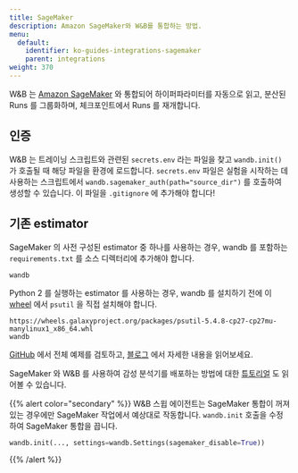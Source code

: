 ```yaml
---
title: SageMaker
description: Amazon SageMaker와 W&B를 통합하는 방법.
menu:
  default:
    identifier: ko-guides-integrations-sagemaker
    parent: integrations
weight: 370
---
```


W&B 는 [Amazon SageMaker](https://aws.amazon.com/sagemaker/) 와 통합되어 하이퍼파라미터를 자동으로 읽고, 분산된 Runs 를 그룹화하며, 체크포인트에서 Runs 를 재개합니다.

## 인증

W&B 는 트레이닝 스크립트와 관련된 `secrets.env` 라는 파일을 찾고 `wandb.init()` 가 호출될 때 해당 파일을 환경에 로드합니다. `secrets.env` 파일은 실험을 시작하는 데 사용하는 스크립트에서 `wandb.sagemaker_auth(path="source_dir")` 를 호출하여 생성할 수 있습니다. 이 파일을 `.gitignore` 에 추가해야 합니다!

## 기존 estimator

SageMaker 의 사전 구성된 estimator 중 하나를 사용하는 경우, wandb 를 포함하는 `requirements.txt` 를 소스 디렉터리에 추가해야 합니다.

```text
wandb
```

Python 2 를 실행하는 estimator 를 사용하는 경우, wandb 를 설치하기 전에 이 [wheel](https://pythonwheels.com) 에서 `psutil` 을 직접 설치해야 합니다.

```text
https://wheels.galaxyproject.org/packages/psutil-5.4.8-cp27-cp27mu-manylinux1_x86_64.whl
wandb
```

[GitHub](https://github.com/wandb/examples/tree/master/examples/pytorch/pytorch-cifar10-sagemaker) 에서 전체 예제를 검토하고, [블로그](https://wandb.ai/site/articles/running-sweeps-with-sagemaker) 에서 자세한 내용을 읽어보세요.

SageMaker 와 W&B 를 사용하여 감성 분석기를 배포하는 방법에 대한 [튜토리얼](https://wandb.ai/authors/sagemaker/reports/Deploy-Sentiment-Analyzer-Using-SageMaker-and-W-B--VmlldzoxODA1ODE) 도 읽어볼 수 있습니다.

{{% alert color="secondary" %}}
W&B 스윕 에이전트는 SageMaker 통합이 꺼져 있는 경우에만 SageMaker 작업에서 예상대로 작동합니다. `wandb.init` 호출을 수정하여 SageMaker 통합을 끕니다.

```python
wandb.init(..., settings=wandb.Settings(sagemaker_disable=True))
```
{{% /alert %}}
